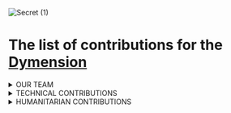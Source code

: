 ![Secret (1)](https://github.com/Validator-POSTHUMAN/contributions/assets/92199696/0d14542c-692b-4466-aed6-25f17d72d373)
# The list of contributions for the [Dymension](https://dymension.xyz/)

<details>
  <summary>OUR TEAM</summary>

- [List of POSTHUMAN core-team members](https://github.com/Validator-POSTHUMAN/core-team)

</details>

<details>
  <summary>TECHNICAL CONTRIBUTIONS</summary>

## Technical Contributions
![Скриншот 17-06-2024 201646](https://github.com/Validator-POSTHUMAN/contributions/assets/92199696/f98fcf99-8cf5-44fd-abc5-535deaaafc3e)

- We validate [Dymension](https://www.mintscan.io/dymension/validators/dymvaloper1lsjs7pwll7pqm40namkyx3e5qdwg0v0swrshud)
- We added Dymension to our [blockexplorer](https://explorer.posthuman.digital/dymension)
- We added Dymension to our [proposal service](https://proposals.posthuman.digital/?bc=dymension_1100-1)
- We support Dymension [Testnet validator](https://explorer.nodestake.org/dymension-testnet/staking/dymvaloper1d98hrl5dnsksjqzvr0wede686peng8gjqtswvv)
## We provide IBC relayers for Dymension with those chains:
[Relayer link](https://www.mintscan.io/dymension/address/dym1h3grxcfts9uc8lvu9vclhahus2npk24pch2dvy)
- Osmosis 
- Cosmos Hub 
- Secret Network
- Stride
- Neutron
- Noble
- Coreum
</details>


<details>
  <summary>HUMANITARIAN CONTRIBUTIONS</summary>

## Humanitarian Contributions
![Скриншот 17-06-2024 201214](https://github.com/Validator-POSTHUMAN/contributions/assets/92199696/287e168c-e733-4a37-be4c-52da5cdbaea6)

### Twitter Activity 

Daily News
- [30.05.2024](https://x.com/CosmosEcosystem/status/1796203291111780728/photo/1)
- [10.05.2024](https://x.com/CosmosEcosystem/status/1788842366796959832/photo/1)
- [30.04.2024](https://x.com/CosmosEcosystem/status/1785300798748213272/photo/1)
- [29.04.2024](https://x.com/CosmosEcosystem/status/1784940979772154160/photo/1)
- [23.04.2024](https://x.com/CosmosEcosystem/status/1782759439994695817/photo/1)
- [19.04.2024](https://x.com/CosmosEcosystem/status/1780933735195570491/photo/1)
- [09.04.2024](https://x.com/CosmosEcosystem/status/1777648653487722519/photo/1)
- [30.03.2024](https://x.com/CosmosEcosystem/status/1774038417443287158/photo/1)
- [21.03.2024](https://x.com/CosmosEcosystem/status/1770777986460996084/photo/1)
- [13.03.2024](https://x.com/CosmosEcosystem/status/1767960053414506743/photo/1)
- [07.03.2024](https://x.com/CosmosEcosystem/status/1765682867131265185/photo/1)
- [06.03.2024](https://x.com/CosmosEcosystem/status/1765321705445326914/photo/1)
- [05.03.2024](https://x.com/CosmosEcosystem/status/1765027311282434052/photo/1)
- [22.02.2024](https://x.com/CosmosEcosystem/status/1760625662841192646/photo/1)
- [20.02.2024](https://x.com/CosmosEcosystem/status/1759894228140958203/photo/1)
- [15.02.2024](https://x.com/CosmosEcosystem/status/1758102543329313019/photo/1)
- [13.02.2024](https://x.com/CosmosEcosystem/status/1757394073198178715/photo/1)
- [06.02.2024](https://x.com/CosmosEcosystem/status/1754861597649244608/photo/1)
- [03.02.2024](https://x.com/CosmosEcosystem/status/1753762443443253582/photo/1)
- [22.01.2024](https://x.com/CosmosEcosystem/status/1749343489542823968/photo/1)
- [16.01.2024](https://x.com/CosmosEcosystem/status/1747389887605518582/photo/1)
- [04.01.2024](https://x.com/CosmosEcosystem/status/1742932881876672718/photo/1)
- [03.01.2024](https://x.com/CosmosEcosystem/status/1742490724724347212/photo/1)
 
Weekly News
- [03.05.2024](https://x.com/CosmosEcosystem/status/1786411184368845015/photo/1)
- [05.04.2024](https://x.com/CosmosEcosystem/status/1776311665874624844/photo/1)
- [29.03.2024](https://x.com/CosmosEcosystem/status/1773692834840744081/photo/1)
- [08.03.2024](https://x.com/CosmosEcosystem/status/1766153318122856855/photo/1)
- [22.12.2023](https://x.com/CosmosEcosystem/status/1738230990831780284/photo/1)




</details>
